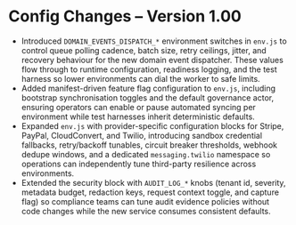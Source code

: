 # Config Changes – Version 1.00

- Introduced `DOMAIN_EVENTS_DISPATCH_*` environment switches in `env.js` to control queue polling cadence, batch size, retry ceilings, jitter, and recovery behaviour for the new domain event dispatcher. These values flow through to runtime configuration, readiness logging, and the test harness so lower environments can dial the worker to safe limits.
- Added manifest-driven feature flag configuration to `env.js`, including bootstrap synchronisation toggles and the default governance actor, ensuring operators can enable or pause automated syncing per environment while test harnesses inherit deterministic defaults.
- Expanded `env.js` with provider-specific configuration blocks for Stripe, PayPal, CloudConvert, and Twilio, introducing sandbox credential fallbacks, retry/backoff tunables, circuit breaker thresholds, webhook dedupe windows, and a dedicated `messaging.twilio` namespace so operations can independently tune third-party resilience across environments.
- Extended the security block with `AUDIT_LOG_*` knobs (tenant id, severity, metadata budget, redaction keys, request context toggle, and capture flag) so compliance teams can tune audit evidence policies without code changes while the new service consumes consistent defaults.

